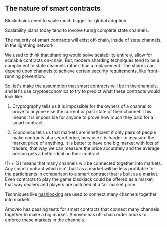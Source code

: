 ## The nature of smart contracts

Blockchains need to scale much bigger for global adoption.

Scalability plans today tend to involve turing complete state channels.

The majority of smart contracts will exist off-chain, inside of state channels, in the lightning network.

We used to think that sharding would solve scalability entirely, allow for scalable contracts on-chain. But, modern sharding techniques tend to be a compliment to state channels rather than a replacement. The shards can depend upon channels to achieve certain security requirements, like front-running prevention.

So, let's make the assumption that smart contracts will be in the channels, and let's use cryptoeconomics to try to predict what these contracts would look like.

1) Cryptography tells us it is impossible for the owners of a channel to prove to anyone else the current or past state of their channel. This means it is impossible for anyone to prove how much they paid for a smart contract.

2) Economics tells us that markets are innefficient if only pairs of people make contracts at a secret price, because it is harder to measure the market price of anything. It is better to have one big market with lots of traders, that way we can measure the price accurately and the average person gets a better deal on their contract.

(1) + (2) means that many channels will be connected together into markets. Any smart contract which isn't built as a market will be less profitable for the participants in comparison to a smart contract that is built as a market.
Even contracts to play the game blackjack could be offered as a market, that way dealers and players are matched at a fair market price.

Techniques like [hashlocking](https://en.bitcoin.it/wiki/Atomic_cross-chain_trading) are used to connect many channels together into markets.

Amoveo has passing tests for smart contracts that connect many channels together to make a big market. Amoveo has off-chain order books to enforce these markets in the channels.
